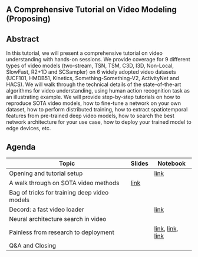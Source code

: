 ## A Comprehensive Tutorial on Video Modeling (Proposing)

Abstract
--------

In this tutorial, we will present a comprehensive tutorial on video understanding with hands-on sessions. We provide coverage for 9 different types of video models (two-stream, TSN, TSM, C3D, I3D, Non-Local, SlowFast, R2+1D and SCSampler) on 6 widely adopted video datasets (UCF101, HMDB51, Kinetics, Something-Something-V2, ActivityNet and HACS). We will walk through the technical details of the state-of-the-art algorithms for video understanding, using human action recognition task as an illustrating example. We will provide step-by-step tutorials on how to reproduce SOTA video models, how to fine-tune a network on your own dataset, how to perform distributed training, how to extract spatiotemporal features from pre-trained deep video models, how to search the best network architecture for your use case, how to deploy your trained model to edge devices, etc.


Agenda
------

| Topic                                                     | Slides   | Notebook |
|-----------------------------------------------------------|----------|----------|
| Opening and tutorial setup                                |          |[link][01]|
| A walk through on SOTA video methods                      |[link][10]|          |
| Bag of tricks for training deep video models              |          |          |
| Decord: a fast video loader                               |          |[link][31]|
| Neural architecture search in video                       |          |          |
| Painless from research to deployment                      |          |[link][51], [link][52], [link][53]|
| Q&A and Closing                                           |          |          |


[01]: https://github.com/bryanyzhu/Video-Tutorial/blob/master/00_setup/use_aws.ipynb
[10]: https://github.com/bryanyzhu/Video-Tutorial/blob/master/02_sota/video_understanding.pptx
[31]: https://github.com/bryanyzhu/Video-Tutorial/blob/master/04_decord/decord_loader.ipynb
[51]: https://github.com/bryanyzhu/Video-Tutorial/blob/master/06_deploy/TVMInference.ipynb
[52]: https://github.com/bryanyzhu/Video-Tutorial/blob/master/06_deploy/cpp_inference.ipynb
[53]: https://github.com/bryanyzhu/Video-Tutorial/blob/master/06_deploy/TVMInference.ipynb